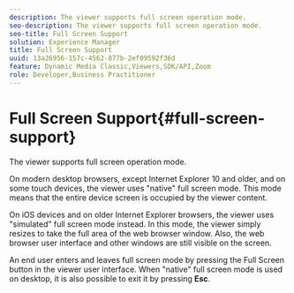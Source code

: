 ```yaml
---
description: The viewer supports full screen operation mode.
seo-description: The viewer supports full screen operation mode.
seo-title: Full Screen Support
solution: Experience Manager
title: Full Screen Support
uuid: 13a26956-157c-4562-877b-2ef09592f36d
feature: Dynamic Media Classic,Viewers,SDK/API,Zoom
role: Developer,Business Practitioner
---
```


# Full Screen Support{#full-screen-support}

The viewer supports full screen operation mode.

On modern desktop browsers, except Internet Explorer 10 and older, and on some touch devices, the viewer uses "native" full screen mode. This mode means that the entire device screen is occupied by the viewer content.

On iOS devices and on older Internet Explorer browsers, the viewer uses "simulated" full screen mode instead. In this mode, the viewer simply resizes to take the full area of the web browser window. Also, the web browser user interface and other windows are still visible on the screen.

An end user enters and leaves full screen mode by pressing the Full Screen button in the viewer user interface. When "native" full screen mode is used on desktop, it is also possible to exit it by pressing **Esc**. 
